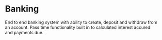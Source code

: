 # Banking
End to end banking system with ability to create, deposit and withdraw from an account. Pass time functionality built in to calculated interest accured and payments due.
